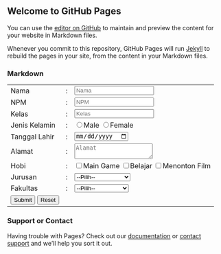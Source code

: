 ## Welcome to GitHub Pages

You can use the [editor on GitHub](https://github.com/satriawibawa/satriawibawa.github.io/edit/master/index.md) to maintain and preview the content for your website in Markdown files.

Whenever you commit to this repository, GitHub Pages will run [Jekyll](https://jekyllrb.com/) to rebuild the pages in your site, from the content in your Markdown files.

### Markdown

<table>
		<tr>
			<td>Nama</td>
			<td>:</td>
			<td><input type="text" name="nama" placeholder="Nama"></td>
		</tr>
		<tr>
			<td>NPM</td>
			<td>:</td>
			<td><input type="text" name="npm" placeholder="NPM"></td>
		</tr>
		<tr>
			<td>Kelas</td>
			<td>:</td>
			<td><input type="text" name="kelas" placeholder="Kelas"></td>
		</tr>
		<tr>
			<td>Jenis Kelamin</td>
			<td>:</td>
			<td>
			<input type="radio" name="j_kel" value="Male">Male
			<input type="radio" name="j_kel" value="Female">Female
			</td>
		</tr>
		<tr>
			<td>Tanggal Lahir</td>
			<td>:</td>
			<td>
				<input type="date" name="tgl_lahir">
			</td>
		</tr>
		<tr>
		<tr>
			<td>Alamat</td>
			<td>:</td>
			<td>
				<textarea name="alamat" placeholder="Alamat"></textarea>
			</td>
		</tr>
		<tr>
			<td>Hobi</td>
			<td>:</td>
			<td>
				<input type="checkbox" name="hobi" value="Main Game">Main Game
				<input type="checkbox" name="hobi" value="Belajar">Belajar
				<input type="checkbox" name="hobi" value="Menonton Film">Menonton Film
			</td>
		</tr>
			<td>Jurusan</td>
			<td>:</td>
			<td>
				<select name="jurusan">
					<option>--Pilih--
					<option>Sistem Informasi
					<option>Teknik Informatika
					<option>Teknik Inustri
					<option>Psikologi
				</select>
			</td>
		</tr>
		<tr>
			<td>Fakultas</td>
			<td>:</td>
			<td>
				<select name="fakultas">
					<option>--Pilih--
					<option>Teknologi Industri
					<option>Ilmu Komputer
					<option>Psikologi
					<option>Ekonomi
				</select>
			</td>
		</tr>
		<tr>
			<td>
				<input type="submit" value="Submit">
				<input type="reset" value="Reset">
			</td>
		</tr>
	</table>


### Support or Contact

Having trouble with Pages? Check out our [documentation](https://help.github.com/categories/github-pages-basics/) or [contact support](https://github.com/contact) and we’ll help you sort it out.
